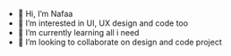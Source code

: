 - 👋 Hi, I’m Nafaa 
- 👀 I’m interested in UI, UX design and code too
- 🌱 I’m currently learning all i need
- 💞️ I’m looking to collaborate on design and code project
